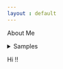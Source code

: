 ```yaml
---
layout : default
---
```


About Me

<details>
  
<summary> Samples </summary>

 - nested list 1
 
 - nested list 2
 
 - nested list 3
 
 - nested list 4
    
 </details>

Hi !!
